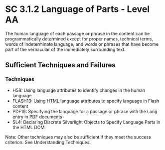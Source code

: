 # SC 3.1.2 Language of Parts - Level AA

The human language of each passage or phrase in the content can be programmatically determined except for proper names, technical terms, words of indeterminate language, and words or phrases that have become part of the vernacular of the immediately surrounding text.

## Sufficient Techniques and Failures

### Techniques

- H58: Using language attributes to identify changes in the human language
- FLASH13: Using HTML language attributes to specify language in Flash content
- PDF19: Specifying the language for a passage or phrase with the Lang entry in PDF documents
- SL4: Declaring Discrete Silverlight Objects to Specify Language Parts in the HTML DOM

Note: Other techniques may also be sufficient if they meet the success criterion. See Understanding Techniques.
